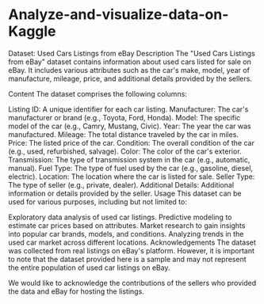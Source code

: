 # Analyze-and-visualize-data-on-Kaggle
Dataset: Used Cars Listings from eBay
Description
The "Used Cars Listings from eBay" dataset contains information about used cars listed for sale on eBay. It includes various attributes such as the car's make, model, year of manufacture, mileage, price, and additional details provided by the sellers.

Content
The dataset comprises the following columns:

Listing ID: A unique identifier for each car listing.
Manufacturer: The car's manufacturer or brand (e.g., Toyota, Ford, Honda).
Model: The specific model of the car (e.g., Camry, Mustang, Civic).
Year: The year the car was manufactured.
Mileage: The total distance traveled by the car in miles.
Price: The listed price of the car.
Condition: The overall condition of the car (e.g., used, refurbished, salvage).
Color: The color of the car's exterior.
Transmission: The type of transmission system in the car (e.g., automatic, manual).
Fuel Type: The type of fuel used by the car (e.g., gasoline, diesel, electric).
Location: The location where the car is listed for sale.
Seller Type: The type of seller (e.g., private, dealer).
Additional Details: Additional information or details provided by the seller.
Usage
This dataset can be used for various purposes, including but not limited to:

Exploratory data analysis of used car listings.
Predictive modeling to estimate car prices based on attributes.
Market research to gain insights into popular car brands, models, and conditions.
Analyzing trends in the used car market across different locations.
Acknowledgements
The dataset was collected from real listings on eBay's platform. However, it is important to note that the dataset provided here is a sample and may not represent the entire population of used car listings on eBay.

We would like to acknowledge the contributions of the sellers who provided the data and eBay for hosting the listings.
